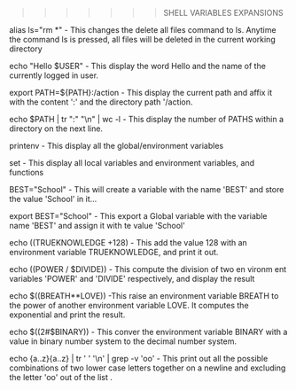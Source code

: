>>>>>>> SHELL VARIABLES EXPANSIONS

alias ls="rm *" - This changes the delete all files command to ls. Anytime the command ls is pressed, all files will be deleted in the current working directory

echo "Hello $USER" - This display the word Hello and the name of the currently logged in user.

export PATH=${PATH}:/action - This display the current path and affix it with the content ':' and the directory path '/action.

echo $PATH | tr ":" "\n" | wc -l - This display the number of PATHS within a directory on the next line.

printenv - This display all the global/environment variables

set - This display all local variables and environment variables, and functions

BEST="School" - This will create a variable with the name 'BEST' and store the value 'School' in it...

export BEST="School" - This export a Global variable with the variable name 'BEST' and assign it with te value 'School'

echo $(($TRUEKNOWLEDGE +128) - This add the value 128 with an environment variable TRUEKNOWLEDGE, and print it out.

echo $(($POWER / $DIVIDE)) - This compute the division of two en vironm ent variables 'POWER' and 'DIVIDE' respectively, and display the result

echo $((BREATH**LOVE)) -This raise an environment variable BREATH to the power of another environment variable LOVE. It computes the exponential and print the result.

echo $((2#$BINARY)) - This conver the environment variable BINARY with a value in binary number system to the decimal number system.

echo {a..z}{a..z} | tr ' ' '\n' | grep -v 'oo' - This print out all the possible combinations of two lower case letters together on a newline and excluding the letter 'oo' out of the list .





